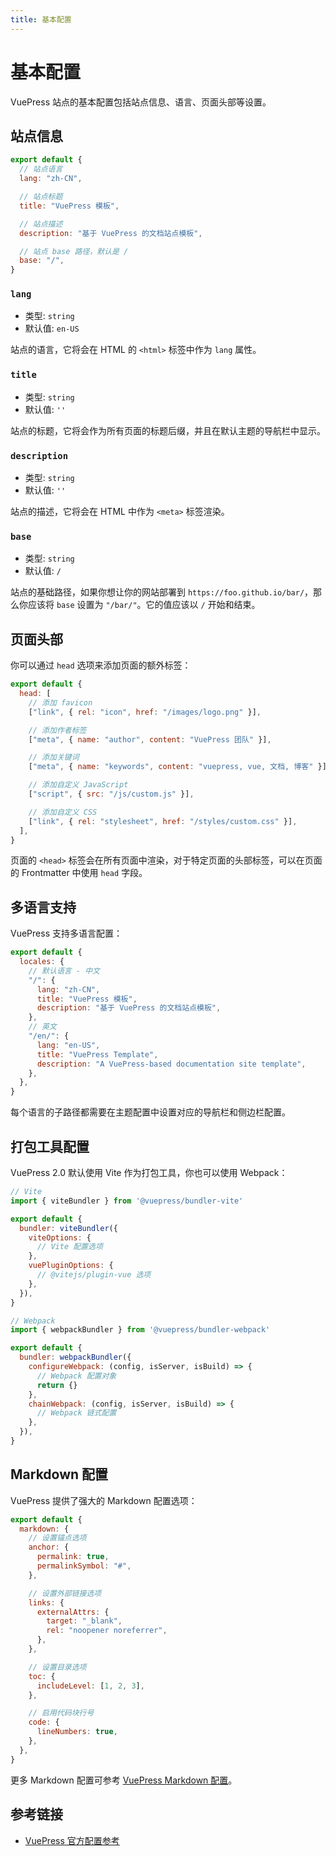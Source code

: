 ```yaml
---
title: 基本配置
---
```


# 基本配置

VuePress 站点的基本配置包括站点信息、语言、页面头部等设置。

## 站点信息

```js
export default {
  // 站点语言
  lang: "zh-CN",

  // 站点标题
  title: "VuePress 模板",

  // 站点描述
  description: "基于 VuePress 的文档站点模板",

  // 站点 base 路径，默认是 /
  base: "/",
}
```

### `lang`

- 类型: `string`
- 默认值: `en-US`

站点的语言，它将会在 HTML 的 `<html>` 标签中作为 `lang` 属性。

### `title`

- 类型: `string`
- 默认值: `''`

站点的标题，它将会作为所有页面的标题后缀，并且在默认主题的导航栏中显示。

### `description`

- 类型: `string`
- 默认值: `''`

站点的描述，它将会在 HTML 中作为 `<meta>` 标签渲染。

### `base`

- 类型: `string`
- 默认值: `/`

站点的基础路径，如果你想让你的网站部署到 `https://foo.github.io/bar/`，那么你应该将 `base` 设置为 `"/bar/"`。它的值应该以 `/` 开始和结束。

## 页面头部

你可以通过 `head` 选项来添加页面的额外标签：

```js
export default {
  head: [
    // 添加 favicon
    ["link", { rel: "icon", href: "/images/logo.png" }],

    // 添加作者标签
    ["meta", { name: "author", content: "VuePress 团队" }],

    // 添加关键词
    ["meta", { name: "keywords", content: "vuepress, vue, 文档, 博客" }],

    // 添加自定义 JavaScript
    ["script", { src: "/js/custom.js" }],

    // 添加自定义 CSS
    ["link", { rel: "stylesheet", href: "/styles/custom.css" }],
  ],
}
```

页面的 `<head>` 标签会在所有页面中渲染，对于特定页面的头部标签，可以在页面的 Frontmatter 中使用 `head` 字段。

## 多语言支持

VuePress 支持多语言配置：

```js
export default {
  locales: {
    // 默认语言 - 中文
    "/": {
      lang: "zh-CN",
      title: "VuePress 模板",
      description: "基于 VuePress 的文档站点模板",
    },
    // 英文
    "/en/": {
      lang: "en-US",
      title: "VuePress Template",
      description: "A VuePress-based documentation site template",
    },
  },
}
```

每个语言的子路径都需要在主题配置中设置对应的导航栏和侧边栏配置。

## 打包工具配置

VuePress 2.0 默认使用 Vite 作为打包工具，你也可以使用 Webpack：

```js
// Vite
import { viteBundler } from '@vuepress/bundler-vite'

export default {
  bundler: viteBundler({
    viteOptions: {
      // Vite 配置选项
    },
    vuePluginOptions: {
      // @vitejs/plugin-vue 选项
    },
  }),
}

// Webpack
import { webpackBundler } from '@vuepress/bundler-webpack'

export default {
  bundler: webpackBundler({
    configureWebpack: (config, isServer, isBuild) => {
      // Webpack 配置对象
      return {}
    },
    chainWebpack: (config, isServer, isBuild) => {
      // Webpack 链式配置
    },
  }),
}
```

## Markdown 配置

VuePress 提供了强大的 Markdown 配置选项：

```js
export default {
  markdown: {
    // 设置锚点选项
    anchor: {
      permalink: true,
      permalinkSymbol: "#",
    },

    // 设置外部链接选项
    links: {
      externalAttrs: {
        target: "_blank",
        rel: "noopener noreferrer",
      },
    },

    // 设置目录选项
    toc: {
      includeLevel: [1, 2, 3],
    },

    // 启用代码块行号
    code: {
      lineNumbers: true,
    },
  },
}
```

更多 Markdown 配置可参考 [VuePress Markdown 配置](https://v2.vuepress.vuejs.org/zh/reference/config.html#markdown)。

## 参考链接

- [VuePress 官方配置参考](https://v2.vuepress.vuejs.org/zh/reference/config.html)
